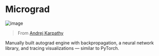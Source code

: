 # Micrograd

![image](https://github.com/ishaan1013/micrograd/assets/69771365/5223712c-a7a0-4aeb-b9c5-c4c3137ad1a2)

> From [Andrej Karpathy](https://github.com/karpathy/micrograd)

Manually built autograd engine with backpropagation, a neural network library, and tracing visualizations — similar to PyTorch.
